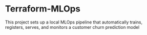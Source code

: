 # Terraform-MLOps

This project sets up a local MLOps pipeline that automatically trains, registers, serves, and monitors a customer churn prediction model
